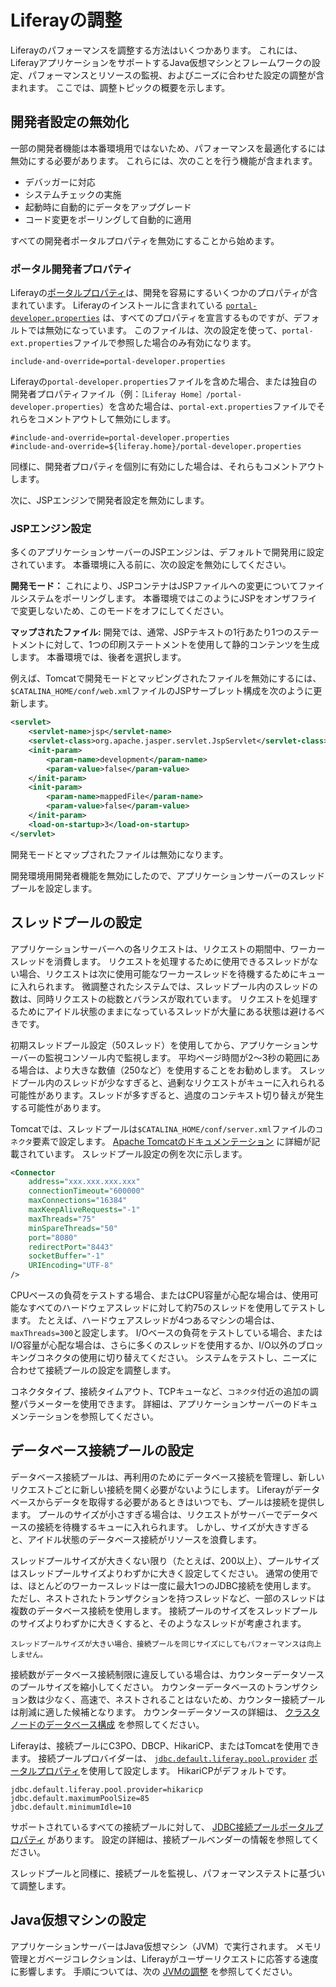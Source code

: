 # Liferayの調整

Liferayのパフォーマンスを調整する方法はいくつかあります。 これには、LiferayアプリケーションをサポートするJava仮想マシンとフレームワークの設定、パフォーマンスとリソースの監視、およびニーズに合わせた設定の調整が含まれます。 ここでは、調整トピックの概要を示します。

<a name="disabling-developer-settings" />

## 開発者設定の無効化

一部の開発者機能は本番環境用ではないため、パフォーマンスを最適化するには無効にする必要があります。 これらには、次のことを行う機能が含まれます。

* デバッガーに対応
* システムチェックの実施
* 起動時に自動的にデータをアップグレード
* コード変更をポーリングして自動的に適用

すべての開発者ポータルプロパティを無効にすることから始めます。

<a name="portal-developer-properties" />

### ポータル開発者プロパティ

Liferayの[ポータルプロパティ](../reference/portal-properties.md)は、開発を容易にするいくつかのプロパティが含まれています。 Liferayのインストールに含まれている [`portal-developer.properties`](https://github.com/liferay/liferay-portal/blob/[$LIFERAY_LEARN_PORTAL_GIT_TAG$]/portal-impl/src/portal-developer.properties) は、すべてのプロパティを宣言するものですが、デフォルトでは無効になっています。 このファイルは、次の設定を使って、`portal-ext.properties`ファイルで参照した場合のみ有効になります。

```properties 
include-and-override=portal-developer.properties
```

Liferayの`portal-developer.properties`ファイルを含めた場合、または独自の開発者プロパティファイル（例：`［Liferay Home］/portal-developer.properties`）を含めた場合は、`portal-ext.properties`ファイルでそれらをコメントアウトして無効にします。

```properties 
#include-and-override=portal-developer.properties
#include-and-override=${liferay.home}/portal-developer.properties
```

同様に、開発者プロパティを個別に有効にした場合は、それらもコメントアウトします。

次に、JSPエンジンで開発者設定を無効にします。

<a name="jsp-engine-settings" />

### JSPエンジン設定

多くのアプリケーションサーバーのJSPエンジンは、デフォルトで開発用に設定されています。 本番環境に入る前に、次の設定を無効にしてください。

**開発モード：** これにより、JSPコンテナはJSPファイルへの変更についてファイルシステムをポーリングします。 本番環境ではこのようにJSPをオンザフライで変更しないため、このモードをオフにしてください。

**マップされたファイル:** 開発では、通常、JSPテキストの1行あたり1つのステートメントに対して、1つの印刷ステートメントを使用して静的コンテンツを生成します。 本番環境では、後者を選択します。

例えば、Tomcatで開発モードとマッピングされたファイルを無効にするには、 `$CATALINA_HOME/conf/web.xml`ファイルのJSPサーブレット構成を次のように更新します。

```xml
<servlet>
    <servlet-name>jsp</servlet-name>
    <servlet-class>org.apache.jasper.servlet.JspServlet</servlet-class>   
    <init-param>
        <param-name>development</param-name>
        <param-value>false</param-value>
    </init-param>
    <init-param>
        <param-name>mappedFile</param-name>
        <param-value>false</param-value>
    </init-param>
    <load-on-startup>3</load-on-startup>
</servlet>
```

開発モードとマップされたファイルは無効になります。

開発環境用開発者機能を無効にしたので、アプリケーションサーバーのスレッドプールを設定します。

<a name="configuring-the-thread-pool" />

## スレッドプールの設定

アプリケーションサーバーへの各リクエストは、リクエストの期間中、ワーカースレッドを消費します。 リクエストを処理するために使用できるスレッドがない場合、リクエストは次に使用可能なワーカースレッドを待機するためにキューに入れられます。 微調整されたシステムでは、スレッドプール内のスレッドの数は、同時リクエストの総数とバランスが取れています。 リクエストを処理するためにアイドル状態のままになっているスレッドが大量にある状態は避けるべきです。

初期スレッドプール設定（50スレッド）を使用してから、アプリケーションサーバーの監視コンソール内で監視します。 平均ページ時間が2〜3秒の範囲にある場合は、より大きな数値（250など）を使用することをお勧めします。 スレッドプール内のスレッドが少なすぎると、過剰なリクエストがキューに入れられる可能性があります。スレッドが多すぎると、過度のコンテキスト切り替えが発生する可能性があります。

Tomcatでは、スレッドプールは`$CATALINA_HOME/conf/server.xml`ファイルの`コネクタ`要素で設定します。 [Apache Tomcatのドキュメンテーション](https://tomcat.apache.org/tomcat-9.0-doc/config/http.html) に詳細が記載されています。 スレッドプール設定の例を次に示します。

```xml
<Connector
    address="xxx.xxx.xxx.xxx"
    connectionTimeout="600000"
    maxConnections="16384"
    maxKeepAliveRequests="-1"
    maxThreads="75"
    minSpareThreads="50"
    port="8080"
    redirectPort="8443"
    socketBuffer="-1"
    URIEncoding="UTF-8"
/>
```

CPUベースの負荷をテストする場合、またはCPU容量が心配な場合は、使用可能なすべてのハードウェアスレッドに対して約75のスレッドを使用してテストします。 たとえば、ハードウェアスレッドが4つあるマシンの場合は、`maxThreads=300`と設定します。 I/Oベースの負荷をテストしている場合、またはI/O容量が心配な場合は、さらに多くのスレッドを使用するか、I/O以外のブロッキングコネクタの使用に切り替えてください。 システムをテストし、ニーズに合わせて接続プールの設定を調整します。

コネクタタイプ、接続タイムアウト、TCPキューなど、`コネクタ`付近の追加の調整パラメーターを使用できます。 詳細は、アプリケーションサーバーのドキュメンテーションを参照してください。

<a name="configuring-the-database-connection-pool" />

## データベース接続プールの設定

データベース接続プールは、再利用のためにデータベース接続を管理し、新しいリクエストごとに新しい接続を開く必要がないようにします。 Liferayがデータベースからデータを取得する必要があるときはいつでも、プールは接続を提供します。 プールのサイズが小さすぎる場合は、リクエストがサーバーでデータベースの接続を待機するキューに入れられます。 しかし、サイズが大きすぎると、アイドル状態のデータベース接続がリソースを浪費します。

スレッドプールサイズが大きくない限り（たとえば、200以上）、プールサイズはスレッドプールサイズよりわずかに大きく設定してください。 通常の使用では、ほとんどのワーカースレッドは一度に最大1つのJDBC接続を使用します。 ただし、ネストされたトランザクションを持つスレッドなど、一部のスレッドは複数のデータベース接続を使用します。 接続プールのサイズをスレッドプールのサイズよりわずかに大きくすると、そのようなスレッドが考慮されます。

```{note}
スレッドプールサイズが大きい場合、接続プールを同じサイズにしてもパフォーマンスは向上しません。
```

接続数がデータベース接続制限に違反している場合は、カウンターデータソースのプールサイズを縮小してください。 カウンターデータベースのトランザクション数は少なく、高速で、ネストされることはないため、カウンター接続プールは削減に適した候補となります。 カウンターデータソースの詳細は、 [クラスタノードのデータベース構成](./clustering-for-high-availability/database-configuration-for-cluster-nodes.md) を参照してください。

Liferayは、接続プールにC3PO、DBCP、HikariCP、またはTomcatを使用できます。 接続プールプロバイダーは、 [`jdbc.default.liferay.pool.provider`](https://docs.liferay.com/dxp/portal/7.3-latest/propertiesdoc/portal.properties.html#JDBC) [ポータルプロパティ](../reference/portal-properties.md)を使用して設定します。 HikariCPがデフォルトです。

```properties
jdbc.default.liferay.pool.provider=hikaricp
jdbc.default.maximumPoolSize=85
jdbc.default.minimumIdle=10
```

サポートされているすべての接続プールに対して、 [JDBC接続プールポータルプロパティ](https://docs.liferay.com/dxp/portal/7.3-latest/propertiesdoc/portal.properties.html#JDBC) があります。 設定の詳細は、接続プールベンダーの情報を参照してください。

スレッドプールと同様に、接続プールを監視し、パフォーマンステストに基づいて調整します。

<a name="configuring-your-java-virtual-machine" />

## Java仮想マシンの設定

アプリケーションサーバーはJava仮想マシン（JVM）で実行されます。 メモリ管理とガベージコレクションは、Liferayがユーザーリクエストに応答する速度に影響します。 手順については、次の [JVMの調整](./tuning-your-jvm.md) を参照してください。
